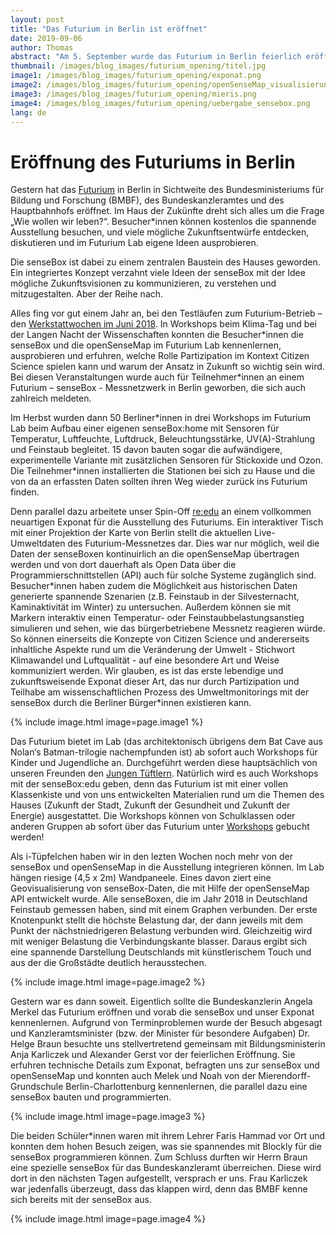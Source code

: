 ```yaml
---
layout: post
title: "Das Futurium in Berlin ist eröffnet"
date: 2019-09-06
author: Thomas
abstract: "Am 5. September wurde das Futurium in Berlin feierlich eröffnet. Im Futurium könnt Ihr die senseBox an verschiedenen Stellen sehen und ausprobieren."
thumbnail: /images/blog_images/futurium_opening/titel.jpg
image1: /images/blog_images/futurium_opening/exponat.png
image2: /images/blog_images/futurium_opening/openSenseMap_visualisierung.png
image3: /images/blog_images/futurium_opening/mieris.png
image4: /images/blog_images/futurium_opening/uebergabe_sensebox.png
lang: de
---
```


Eröffnung des Futuriums in Berlin
============
Gestern hat das [Futurium](https://futurium.de/) in Berlin in Sichtweite des Bundesministeriums für Bildung und Forschung (BMBF), des Bundeskanzleramtes und des Hauptbahnhofs eröffnet. Im Haus der Zukünfte dreht sich alles um die Frage „Wie wollen wir leben?“. Besucher*innen können kostenlos die spannende Ausstellung besuchen, und viele mögliche Zukunftsentwürfe entdecken, diskutieren und im Futurium Lab eigene Ideen ausprobieren. 

Die senseBox ist dabei zu einem zentralen Baustein des Hauses geworden. Ein integriertes Konzept verzahnt viele Ideen der senseBox mit der Idee mögliche Zukunftsvisionen zu kommunizieren, zu verstehen und mitzugestalten. Aber der Reihe nach.

Alles fing vor gut einem Jahr an, bei den Testläufen zum Futurium-Betrieb – den [Werkstattwochen im Juni 2018](https://sensebox.de/blog/2018-06-15-Futurium). In Workshops beim Klima-Tag und bei der Langen Nacht der Wissenschaften konnten die Besucher\*innen die senseBox und die openSenseMap im Futurium Lab kennenlernen, ausprobieren und erfuhren, welche Rolle Partizipation im Kontext Citizen Science spielen kann und warum der Ansatz in Zukunft so wichtig sein wird. Bei diesen Veranstaltungen wurde auch für Teilnehmer\*innen an einem Futurium – senseBox - Messnetzwerk in Berlin geworben, die sich auch zahlreich meldeten. 

Im Herbst wurden dann 50 Berliner\*innen in drei Workshops im Futurium Lab beim Aufbau einer eigenen senseBox:home mit Sensoren für Temperatur, Luftfeuchte, Luftdruck, Beleuchtungsstärke, UV(A)-Strahlung und Feinstaub begleitet. 15 davon bauten sogar die aufwändigere, experimentelle Variante mit zusätzlichen Sensoren für Stickoxide und Ozon. Die Teilnehmer*innen installierten die Stationen bei sich zu Hause und die von da an erfassten Daten sollten ihren Weg wieder zurück ins Futurium finden. 

Denn parallel dazu arbeitete unser Spin-Off [re:edu](https://www.reedu.de) an einem vollkommen neuartigen Exponat für die Ausstellung des Futuriums. Ein interaktiver Tisch mit einer Projektion der Karte von Berlin stellt die aktuellen Live-Umweltdaten des Futurium-Messnetzes dar. Dies war nur möglich, weil die Daten der senseBoxen kontinuirlich an die openSenseMap übertragen werden und von dort dauerhaft als Open Data über die Programmierschnittstellen (API) auch für solche Systeme zugänglich sind. Besucher\*innen haben zudem die Möglichkeit aus historischen Daten generierte spannende Szenarien (z.B. Feinstaub in der Silvesternacht, Kaminaktivität im Winter) zu untersuchen. Außerdem können sie mit Markern interaktiv einen Temperatur- oder Feinstaubbelastungsanstieg simulieren und sehen, wie das bürgerbetriebene Messnetz reagieren würde. So können einerseits die Konzepte von Citizen Science und andererseits inhaltliche Aspekte rund um die Veränderung der Umwelt - Stichwort Klimawandel und Luftqualität - auf eine besondere Art und Weise kommuniziert werden. Wir glauben, es ist das erste lebendige und zukunftsweisende Exponat dieser Art, das nur durch Partizipation und Teilhabe am wissenschaftlichen Prozess des Umweltmonitorings mit der senseBox durch die Berliner Bürger\*innen existieren kann.

 {% include image.html image=page.image1 %}

Das Futurium bietet im Lab (das architektonisch übrigens dem Bat Cave aus Nolan‘s Batman-trilogie nachempfunden ist) ab sofort auch Workshops für Kinder und Jugendliche an. Durchgeführt werden diese hauptsächlich von unseren Freunden den [Jungen Tüftlern](https://junge-tueftler.de/blog/workshops-im-futurium). Natürlich wird es auch Workshops mit der senseBox:edu geben, denn das Futurium ist mit einer vollen Klassenkiste und von uns entwickelten Materialien rund um die Themen des Hauses (Zukunft der Stadt, Zukunft der Gesundheit und Zukunft der Energie) ausgestattet. Die Workshops können von Schulklassen oder anderen Gruppen ab sofort über das Futurium unter [Workshops](https://futurium.de/de/schulworkshop/workshop-fuer-weiterfuehrende-schulen-sensebox-stadt-der-zukunft) gebucht werden! 

Als i-Tüpfelchen haben wir in den lezten Wochen noch mehr von der senseBox und openSenseMap in die Ausstellung integrieren können. Im Lab hängen riesige (4,5 x 2m) Wandpaneele. Eines davon ziert eine Geovisualisierung von senseBox-Daten, die mit Hilfe der openSenseMap API entwickelt wurde. Alle senseBoxen, die im Jahr 2018 in Deutschland Feinstaub gemessen haben, sind mit einem Graphen verbunden. Der erste Knotenpunkt stellt die höchste Belastung dar, der dann jeweils mit dem Punkt der nächstniedrigeren Belastung verbunden wird. Gleichzeitig wird mit weniger Belastung die Verbindungskante blasser. Daraus ergibt sich eine spannende Darstellung Deutschlands mit künstlerischem Touch und aus der die Großstädte deutlich herausstechen.

 {% include image.html image=page.image2 %}

Gestern war es dann soweit. Eigentlich sollte die Bundeskanzlerin Angela Merkel das Futurium eröffnen und vorab die senseBox und unser Exponat kennenlernen. Aufgrund von Terminproblemen wurde der Besuch abgesagt und Kanzleramtsminister (bzw. der Minister für besondere Aufgaben) Dr. Helge Braun besuchte uns stellvertretend gemeinsam mit Bildungsministerin Anja Karliczek und Alexander Gerst vor der feierlichen Eröffnung. Sie erfuhren technische Details zum Exponat, befragten uns zur senseBox und openSenseMap und konnten auch Melek und Noah von der Mierendorff-Grundschule Berlin-Charlottenburg kennenlernen, die parallel dazu eine senseBox bauten und programmierten. 

 

 {% include image.html image=page.image3 %}

  

Die beiden Schüler\*innen waren mit ihrem Lehrer Faris Hammad vor Ort und konnten dem hohen Besuch zeigen, was sie spannendes mit Blockly für die senseBox programmieren können. Zum Schluss durften wir Herrn Braun eine spezielle senseBox für das Bundeskanzleramt überreichen. Diese wird dort in den nächsten Tagen aufgestellt, versprach er uns. Frau Karliczek war jedenfalls überzeugt, dass das klappen wird, denn das BMBF kenne sich bereits mit der senseBox aus.

 {% include image.html image=page.image4 %}



